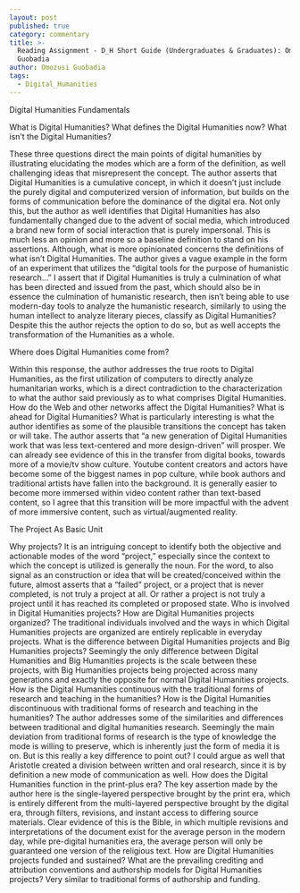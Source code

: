 ```yaml
---
layout: post
published: true
category: commentary
title: >-
  Reading Assignment - D_H Short Guide (Undergraduates & Graduates): Omozusi
  Guobadia
author: Omozusi Guobadia
tags:
  - Digital_Humanities
---
```

Digital Humanities Fundamentals

What is Digital Humanities? What defines the Digital Humanities now? What isn’t the Digital Humanities?

These three questions direct the main points of digital humanities by illustrating elucidating the modes which are a form of the definition, as well challenging ideas that misrepresent the concept. The author asserts that Digital Humanities is a cumulative concept, in which it doesn’t just include the purely digital and computerized version of information, but builds on the forms of communication before the dominance of the digital era. Not only this, but the author as well identifies that Digital Humanities has also fundamentally changed due to the advent of social media, which introduced a brand new form of social interaction that is purely impersonal. This is much less an opinion and more so a baseline definition to stand on his assertions.
Although, what is more opinionated concerns the definitions of what isn’t Digital Humanities. The author gives a vague example in the form of an experiment that utilizes the “digital tools for the purpose of humanistic research...” I assert that if Digital Humanities is truly a culmination of what has been directed and issued from the past, which should also be in essence the culmination of humanistic research, then isn’t being able to use modern-day tools to analyze the humanistic research, similarly to using the human intellect to analyze literary pieces, classify as Digital Humanities? Despite this the author rejects the option to do so, but as well accepts the transformation of the Humanities as a whole. 

Where does Digital Humanities come from?

Within this response, the author addresses the true roots to Digital Humanities, as the first utilization of computers to directly analyze humanitarian works, which is a direct contradiction to the characterization to what the author said previously as to what comprises Digital Humanities.  
How do the Web and other networks affect the Digital Humanities? What is ahead for Digital Humanities?
What is particularly interesting is what the author identifies as some of the plausible transitions the concept has taken or will take. The author asserts that “a new generation of Digital Humanities work that was less text-centered and more design-driven” will prosper. We can already see evidence of this in the transfer from digital books, towards more of a movie/tv show culture. Youtube content creators and actors have become some of the biggest names in pop culture, while book authors and traditional artists have fallen into the background. 
It is generally easier to become more immersed within video content rather than text-based content, so I agree that this transition will be more impactful with the advent of more immersive content, such as virtual/augmented reality.


The Project As Basic Unit

Why projects?
It is an intriguing concept to identify both the objective and actionable modes of the word “project,” especially since the context to which the concept is utilized is generally the noun. For the word, to also signal as an construction or idea that will be created/conceived within the future, almost asserts that a “failed” project, or a project that is never completed, is not truly a project at all. Or rather a project is not truly a project until it has reached its completed or proposed state. 
Who is involved in Digital Humanities projects? How are Digital Humanities projects organized?
The traditional individuals involved and the ways in which Digital Humanities projects are organized are entirely replicable in everyday projects. 
What is the difference between Digital Humanities projects and Big Humanities projects?
Seemingly the only difference between Digital Humanities and Big Humanities projects is the scale between these projects, with Big Humanities projects being projected across many generations and exactly the opposite for normal Digital Humanities projects. 
How is the Digital Humanities continuous with the traditional forms of research and teaching in the humanities? How is the Digital Humanities discontinuous with traditional forms of research and teaching in the humanities?
The author addresses some of the similarities and differences between traditional and digital humanities research. Seemingly the main deviation from traditional forms of research is the type of knowledge the mode is willing to preserve, which is inherently just the form of media it is on. But is this really a key difference to point out? I could argue as well that Aristotle created a division between written and oral research, since it is by definition a new mode of communication as well. 
How does the Digital Humanities function in the print-plus era?
The key assertion made by the author here is the single-layered perspective brought by the print era, which is entirely different from the multi-layered perspective brought by the digital era, through filters, revisions, and instant access to differing source materials. Clear evidence of this is the Bible, in which  multiple revisions and interpretations of the document exist for the average person in the modern day, while pre-digital humanities era, the average person will only be guaranteed one version of the religious text. 
How are Digital Humanities projects funded and sustained? What are the prevailing crediting and attribution conventions and authorship models for Digital Humanities projects? 
Very similar to traditional forms of authorship and funding.